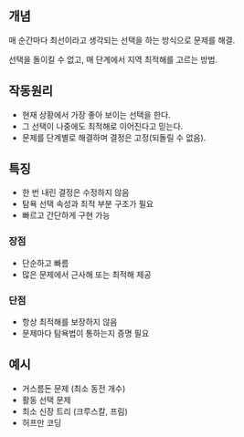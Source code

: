 ## 개념
매 순간마다 최선이라고 생각되는 선택을 하는 방식으로 문제를 해결. 

선택을 돌이킬 수 없고, 매 단계에서 지역 최적해를 고르는 방법.
## 작동원리
- 현재 상황에서 가장 좋아 보이는 선택을 한다.
- 그 선택이 나중에도 최적해로 이어진다고 믿는다.
- 문제를 단계별로 해결하며 결정은 고정(되돌릴 수 없음).
## 특징
- 한 번 내린 결정은 수정하지 않음
- 탐욕 선택 속성과 최적 부분 구조가 필요
- 빠르고 간단하게 구현 가능
### 장점
- 단순하고 빠름
- 많은 문제에서 근사해 또는 최적해 제공
### 단점
- 항상 최적해를 보장하지 않음
- 문제마다 탐욕법이 통하는지 증명 필요
## 예시
- 거스름돈 문제 (최소 동전 개수)
- 활동 선택 문제
- 최소 신장 트리 (크루스칼, 프림)
- 허프만 코딩